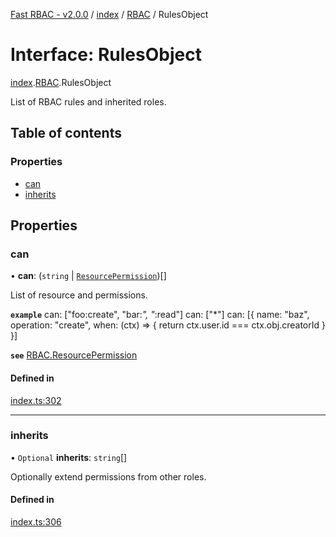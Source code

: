 [Fast RBAC - v2.0.0](../README.md) / [index](../modules/index.md) / [RBAC](../modules/index.RBAC.md) / RulesObject

# Interface: RulesObject

[index](../modules/index.md).[RBAC](../modules/index.RBAC.md).RulesObject

List of RBAC rules and inherited roles.

## Table of contents

### Properties

- [can](index.RBAC.RulesObject.md#can)
- [inherits](index.RBAC.RulesObject.md#inherits)

## Properties

### can

• **can**: (`string` \| [`ResourcePermission`](index.RBAC.ResourcePermission.md))[]

List of resource and permissions.

**`example`**
can: ["foo:create", "bar:*", "*:read"]
can: ["*"]
can: [{
name: "baz",
operation: "create",
when: (ctx) => {
return ctx.user.id === ctx.obj.creatorId
}
}]

**`see`** [RBAC.ResourcePermission](index.RBAC.ResourcePermission.md)

#### Defined in

[index.ts:302](https://github.com/SkeLLLa/fast-rbac/blob/ef47d80/src/index.ts#L302)

---

### inherits

• `Optional` **inherits**: `string`[]

Optionally extend permissions from other roles.

#### Defined in

[index.ts:306](https://github.com/SkeLLLa/fast-rbac/blob/ef47d80/src/index.ts#L306)
